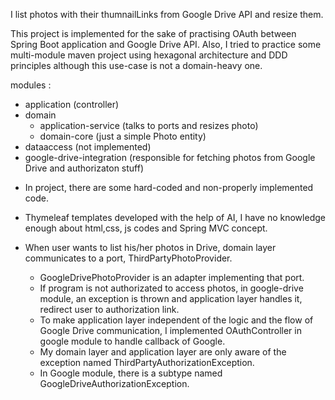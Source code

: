 I list photos with their thumnailLinks from Google Drive API and resize them. 

This project is implemented for the sake of practising OAuth between Spring Boot application and Google Drive API.
Also, I tried to practice some multi-module maven project using hexagonal architecture and DDD principles although this use-case is not a domain-heavy one.

modules : 
- application (controller)
- domain
    - application-service (talks to ports and resizes photo)
    - domain-core (just a simple Photo entity)
- dataaccess (not implemented) 
- google-drive-integration (responsible for fetching photos from Google Drive and authorizaton stuff)


* In project, there are some hard-coded and non-properly implemented code. 
* Thymeleaf templates developed with the help of AI, I have no knowledge enough about html,css, js codes and Spring MVC concept. 

* When user wants to list his/her photos in Drive, domain layer communicates to a port, ThirdPartyPhotoProvider.
    * GoogleDrivePhotoProvider is an adapter implementing that port.
    * If program is not authorizated to access photos, in google-drive module,  an exception is thrown and application layer handles it, redirect user to authorization link.
    * To make application layer  independent of the logic and the flow of Google Drive communication, I implemented OAuthController in google module to handle callback of Google.
    * My domain layer and application layer are only aware of the exception named ThirdPartyAuthorizationException.
    * In Google module, there is a subtype named GoogleDriveAuthorizationException.
 
